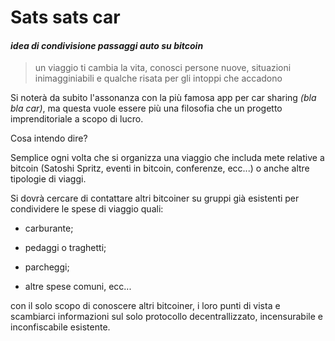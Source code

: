 # Sats sats car
#### *idea di condivisione passaggi auto su bitcoin*

> un viaggio ti cambia la vita, conosci persone nuove, situazioni inimagginiabili e qualche risata per gli intoppi che accadono

Si noterà da subito l'assonanza con la più famosa app per car sharing *(bla bla car)*, ma questa vuole essere più una filosofia che un progetto imprenditoriale a scopo di lucro.

Cosa intendo dire?

Semplice ogni volta che si organizza una viaggio che includa mete relative a bitcoin (Satoshi Spritz, eventi in bitcoin, conferenze, ecc...) o anche altre tipologie di viaggi.

Si dovrà cercare di contattare altri bitcoiner su gruppi già esistenti per condividere le spese di viaggio quali:

- carburante;

-  pedaggi o traghetti;

-  parcheggi;

- altre spese comuni, ecc...

con il solo scopo di conoscere altri bitcoiner, i loro punti di vista e scambiarci informazioni sul solo protocollo decentrallizzato, incensurabile e inconfiscabile esistente.

